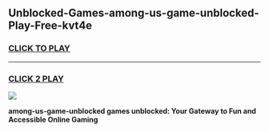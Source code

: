 
## Unblocked-Games-among-us-game-unblocked-Play-Free-kvt4e
<h3>
<a href="https://premium76.site?title=among-us-game-unblocked&ref=18A">CLICK TO PLAY</a></h3>
<hr>

<h3>
<a href="https://premium76.site?title=among-us-game-unblocked&ref=18A">CLICK 2 PLAY</a>
  
</h3>

<a href="https://premium76.site?title=among-us-game-unblocked&ref=18A"><img src="https://clearcache.store/games.png"></a>


**among-us-game-unblocked games unblocked: Your Gateway to Fun and Accessible Online Gaming**
